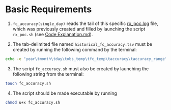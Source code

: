 # Basic Requirements

1. `fc_accuracy(single_day)` reads the tail of this specific [rx_poc.log](https://github.com/MatteoMel1985/Hands-on-Introduction-to-Linux-Commands-and-Shell-Scripting_IBM-Data-Engineering/blob/main/ETL%20Daily%20Weather%20Forecast/rx_poc.log) file, which was previously created and filled by launching the script `rx_poc.sh` (see [Code Explanation.md](https://github.com/MatteoMel1985/Hands-on-Introduction-to-Linux-Commands-and-Shell-Scripting_IBM-Data-Engineering/blob/main/ETL%20Daily%20Weather%20Forecast/Code%20Explanation.md_)).

2. The tab-delimited file named `historical_fc_accuracy.tsv` must be created by running the following command by the terminal:

```bash
echo -e "year\tmonth\tday\tobs_temp\tfc_temp\taccuracy\taccuracy_range" > historical_fc_accuracy.tsv
```

3. The script `fc_accuracy.sh` must also be created by launching the following string from the terminal:

```bash
touch fc_accuracy.sh
```

4. The script should be made executable by running

```bash
chmod u+x fc_accuracy.sh
```


